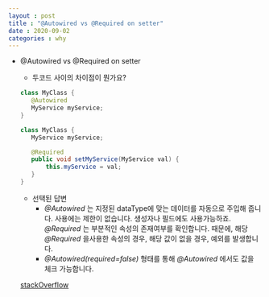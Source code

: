```yaml
---
layout : post
title : "@Autowired vs @Required on setter"
date : 2020-09-02
categories : why
---
```

+ @Autowired vs @Required on setter
	+ 두코드 사이의 차이점이 뭔가요?
	
	```java
	class MyClass {
	   @Autowired
	   MyService myService;
	}

	class MyClass {
	   MyService myService;

	   @Required
	   public void setMyService(MyService val) {
	       this.myService = val;
	   }
	}
	```
	
	+ 선택된 답변
		+ _@Autowired_ 는 지정된 dataType에 맞는 데이터를 자동으로 주입해 줍니다. 사용에는 제한이 없습니다. 생성자나 필드에도 사용가능하죠.
	_@Required_ 는 부분적인 속성의 존재여부를 확인합니다. 때문에, 해당 _@Required_ 을사용한 속성의 경우, 해당 값이 없을 경우, 예외를 발생합니다.
		+ _@Autowired(required=false)_ 형태를 통해 _@Autowired_ 에서도 값을 체크 가능합니다.

	[stackOverflow](https://stackoverflow.com/questions/18884670/autowired-vs-required-on-setter/18887438)
	
